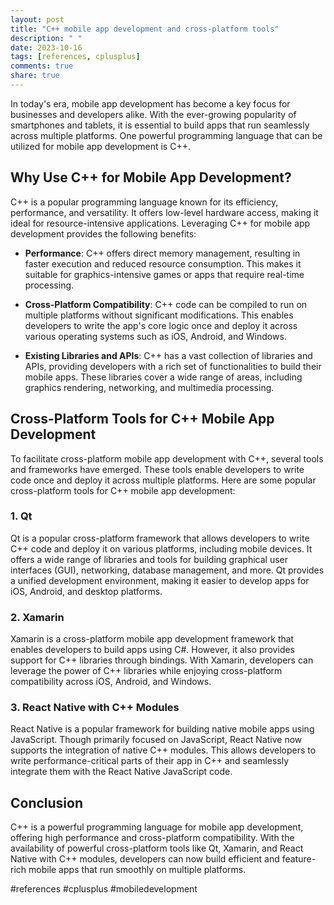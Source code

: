 ```yaml
---
layout: post
title: "C++ mobile app development and cross-platform tools"
description: " "
date: 2023-10-16
tags: [references, cplusplus]
comments: true
share: true
---
```


In today's era, mobile app development has become a key focus for businesses and developers alike. With the ever-growing popularity of smartphones and tablets, it is essential to build apps that run seamlessly across multiple platforms. One powerful programming language that can be utilized for mobile app development is C++.

## Why Use C++ for Mobile App Development?

C++ is a popular programming language known for its efficiency, performance, and versatility. It offers low-level hardware access, making it ideal for resource-intensive applications. Leveraging C++ for mobile app development provides the following benefits:

- **Performance**: C++ offers direct memory management, resulting in faster execution and reduced resource consumption. This makes it suitable for graphics-intensive games or apps that require real-time processing.

- **Cross-Platform Compatibility**: C++ code can be compiled to run on multiple platforms without significant modifications. This enables developers to write the app's core logic once and deploy it across various operating systems such as iOS, Android, and Windows.

- **Existing Libraries and APIs**: C++ has a vast collection of libraries and APIs, providing developers with a rich set of functionalities to build their mobile apps. These libraries cover a wide range of areas, including graphics rendering, networking, and multimedia processing.

## Cross-Platform Tools for C++ Mobile App Development

To facilitate cross-platform mobile app development with C++, several tools and frameworks have emerged. These tools enable developers to write code once and deploy it across multiple platforms. Here are some popular cross-platform tools for C++ mobile app development:

### 1. Qt

Qt is a popular cross-platform framework that allows developers to write C++ code and deploy it on various platforms, including mobile devices. It offers a wide range of libraries and tools for building graphical user interfaces (GUI), networking, database management, and more. Qt provides a unified development environment, making it easier to develop apps for iOS, Android, and desktop platforms.

### 2. Xamarin

Xamarin is a cross-platform mobile app development framework that enables developers to build apps using C#. However, it also provides support for C++ libraries through bindings. With Xamarin, developers can leverage the power of C++ libraries while enjoying cross-platform compatibility across iOS, Android, and Windows.

### 3. React Native with C++ Modules

React Native is a popular framework for building native mobile apps using JavaScript. Though primarily focused on JavaScript, React Native now supports the integration of native C++ modules. This allows developers to write performance-critical parts of their app in C++ and seamlessly integrate them with the React Native JavaScript code.

## Conclusion

C++ is a powerful programming language for mobile app development, offering high performance and cross-platform compatibility. With the availability of powerful cross-platform tools like Qt, Xamarin, and React Native with C++ modules, developers can now build efficient and feature-rich mobile apps that run smoothly on multiple platforms.

#references #cplusplus #mobiledevelopment